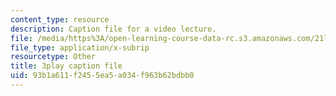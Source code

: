 ```yaml
---
content_type: resource
description: Caption file for a video lecture.
file: /media/https%3A/open-learning-course-data-rc.s3.amazonaws.com/21l-011-the-film-experience-fall-2013/93b1a611f2455ea5a034f963b62bdbb0_WsEPhUu8kKU.vtt
file_type: application/x-subrip
resourcetype: Other
title: 3play caption file
uid: 93b1a611-f245-5ea5-a034-f963b62bdbb0
---
```

